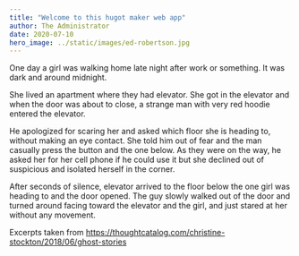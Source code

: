 ```yaml
---
title: "Welcome to this hugot maker web app"
author: The Administrator
date: 2020-07-10
hero_image: ../static/images/ed-robertson.jpg
---
```


One day a girl was walking home late night after work or something. It was dark and around midnight.

She lived an apartment where they had elevator. She got in the elevator and when the door was about to close, a strange man with very red hoodie entered the elevator.

He apologized for scaring her and asked which floor she is heading to, without making an eye contact. She told him out of fear and the man casually press the button and the one below. As they were on the way, he asked her for her cell phone if he could use it but she declined out of suspicious and isolated herself in the corner.

After seconds of silence, elevator arrived to the floor below the one girl was heading to and the door opened. The guy slowly walked out of the door and turned around facing toward the elevator and the girl, and just stared at her without any movement.

Excerpts taken from https://thoughtcatalog.com/christine-stockton/2018/06/ghost-stories
